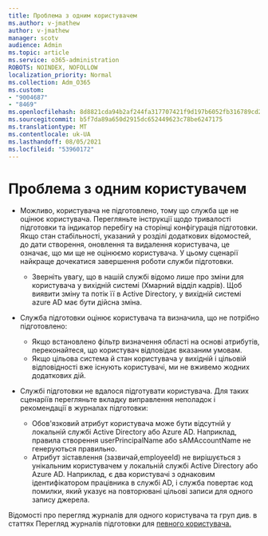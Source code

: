 ```yaml
---
title: Проблема з одним користувачем
ms.author: v-jmathew
author: v-jmathew
manager: scotv
audience: Admin
ms.topic: article
ms.service: o365-administration
ROBOTS: NOINDEX, NOFOLLOW
localization_priority: Normal
ms.collection: Adm_O365
ms.custom:
- "9004687"
- "8469"
ms.openlocfilehash: 8d8821cda94b2af244fa317707421f9d197b6052fb316789cd286ea8b4adf19e
ms.sourcegitcommit: b5f7da89a650d2915dc652449623c78be6247175
ms.translationtype: MT
ms.contentlocale: uk-UA
ms.lasthandoff: 08/05/2021
ms.locfileid: "53960172"
---
```

# <a name="problem-with-single-user"></a>Проблема з одним користувачем

- Можливо, користувача не підготовлено, тому що служба ще не оцінює користувача. Перегляньте інструкції щодо тривалості підготовки та індикатор перебігу на сторінці конфігурація підготовки. Якщо стан стабільності, указаний у розділі додаткових відомостей, до дати створення, оновлення та видалення користувача, це означає, що ми ще не оцінюємо користувача. У цьому сценарії найкраще дочекатися завершення роботи служби підготовки.

  - Зверніть увагу, що в нашій службі відомо лише про зміни для користувача у вихідній системі (Хмарний відділ кадрів). Щоб виявити зміну та потік її в Active Directory, у вихідній системі azure AD має бути дійсна зміна.
- Служба підготовки оцінює користувача та визначила, що не потрібно підготовлено:
  - Якщо встановлено фільтр визначення області на основі атрибутів, переконайтеся, що користувач відповідає вказаним умовам.
  - Якщо цільова система й стан користувача у вихідній і цільовій відповідності вже існують користувачі, ми не вживемо жодних додаткових дій.
- Службі підготовки не вдалося підготувати користувача. Для таких сценаріїв перегляньте вкладку виправлення неполадок і рекомендації в журналах підготовки:
  - Обов'язковий атрибут користувача може бути відсутній у локальній службі Active Directory або Azure AD. Наприклад, правила створення userPrincipalName або sAMAccountName не генеруються правильно.
  - Атрибут зіставлення (зазвичай,employeeId) не вирішується з унікальним користувачем у локальній службі Active Directory або Azure AD. Наприклад, є два користувачі з однаковим ідентифікатором працівника в службі AD, і служба повертає код помилки, який указує на повторювані цільові записи для одного запису джерела.

Відомості про перегляд журналів для одного користувача та груп див. в статтях Перегляд журналів підготовки для [певного користувача.](https://docs.microsoft.com/azure/active-directory/reports-monitoring/concept-provisioning-logs)
